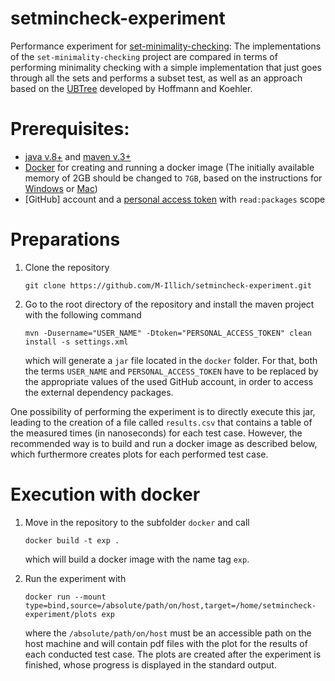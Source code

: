 # setmincheck-experiment
Performance experiment for [set-minimality-checking](https://github.com/M-Illich/set-minimality-checking.git):
The implementations of the `set-minimality-checking` project are compared in terms of performing minimality checking with a simple implementation that just goes through all the sets and performs a subset test, as well as an approach based on the [UBTree](https://www.researchgate.net/profile/Jana_Koehler2/publication/2294006_A_New_Method_to_Index_and_Query_Sets/links/53fc47820cf2dca8fffefe9a.pdf) developed by Hoffmann and Koehler.


# Prerequisites: 
- [java v.8+](http://java.com) and [maven v.3+](https://maven.apache.org/)
- [Docker](https://www.docker.com) for creating and running a docker image
  (The initially available memory of 2GB should be changed to `7GB`, based on the instructions for [Windows](https://docs.docker.com/docker-for-windows/#resources) or [Mac](https://docs.docker.com/docker-for-mac/#resources))
- [GitHub] account and a [personal access token](https://help.github.com/en/github/authenticating-to-github/creating-a-personal-access-token-for-the-command-line#creating-a-token) with `read:packages` scope
  

# Preparations
1. Clone the repository
   ```
   git clone https://github.com/M-Illich/setmincheck-experiment.git
   ```

2. Go to the root directory of the repository and install the maven project with the following command
    ```
    mvn -Dusername="USER_NAME" -Dtoken="PERSONAL_ACCESS_TOKEN" clean install -s settings.xml
    ```
	which will generate a `jar` file located in the `docker` folder. For that, both the terms `USER_NAME` and `PERSONAL_ACCESS_TOKEN` have to be replaced by the appropriate values of the used GitHub account, in order to access the external dependency packages.
	
One possibility of performing the experiment is to directly execute this jar, leading to the creation of a file called `results.csv` that contains a table of the measured times (in nanoseconds) for each test case. However, the recommended way is to build and run a docker image as described below, which furthermore creates plots for each performed test case.


# Execution with docker
1. Move in the repository to the subfolder `docker` and call
    ```
    docker build -t exp .
    ```
    which will build a docker image with the name tag `exp`.
	
2. Run the experiment with
    ```
    docker run --mount type=bind,source=/absolute/path/on/host,target=/home/setmincheck-experiment/plots exp
    ```
    where the `/absolute/path/on/host` must be an accessible path on the host machine and will contain pdf files with the plot for the results of each conducted test case. The plots are created after the experiment is finished, whose progress is displayed in the standard output.
	
